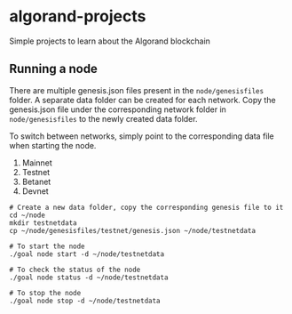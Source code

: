 # algorand-projects
Simple projects to learn about the Algorand blockchain


## Running a node

There are multiple genesis.json files present in the ```node/genesisfiles``` folder. A separate data folder can be created for each network. Copy the genesis.json file under the corresponding network folder in ```node/genesisfiles``` to the newly created data folder.

To switch between networks, simply point to the corresponding data file when starting the node.

1. Mainnet
2. Testnet
3. Betanet
4. Devnet

```
# Create a new data folder, copy the corresponding genesis file to it
cd ~/node
mkdir testnetdata
cp ~/node/genesisfiles/testnet/genesis.json ~/node/testnetdata

# To start the node
./goal node start -d ~/node/testnetdata

# To check the status of the node
./goal node status -d ~/node/testnetdata

# To stop the node
./goal node stop -d ~/node/testnetdata
```
